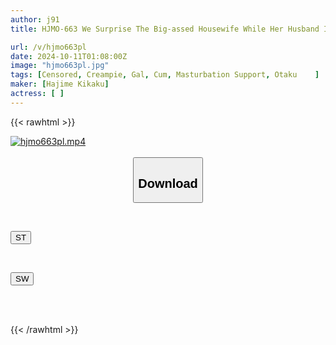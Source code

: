 ```yaml
---
author: j91
title: HJMO-663 We Surprise The Big-assed Housewife While Her Husband Is Away! Thong Wife With Fixed Vibrator Plays Domino Toppling. If You Can Line Them Up And Topple The Dominoes Within The Time Limit, You'll Win 1 Million Yen! If You Fail The Challenge, You'll Get A Quick Creampie Punishment! 5

url: /v/hjmo663pl
date: 2024-10-11T01:08:00Z
image: "hjmo663pl.jpg"
tags: [Censored, Creampie, Gal, Cum, Masturbation Support, Otaku	]
maker: [Hajime Kikaku]
actress: [ ]
---
```



{{< rawhtml >}}

<div class="video" data-videoid="1WkBO3p976IezML">
    <a href="javascript:;">
        <img src="/v/hjmo663pl/hjmo663pl.jpg" width="WIDTH" height="HEIGHT" alt="hjmo663pl.mp4" loading="lazy">
    </a>
</div>

<script type="text/javascript" src="https://j91.asia/asset/on-demand-st.js"></script>

<br>
  <link rel="stylesheet" href="https://j91.asia/asset/bs5.css">
  
  <center>
  <button class="btn btn-primary" type="button" data-bs-toggle="collapse" data-bs-target=".multi-collapse" aria-expanded="false" aria-controls="multiCollapseExample1 multiCollapseExample2"><h2>Download</h2></button></center>
</p>
<div class="row">
  <div class="col">
    <div class="collapse multi-collapse" id="multiCollapseExample1">
      <div class="card card-body">
	      	      <br>
<div class="buttons">  
<p><a href="/v/hjmo663pl/st.html" target="_blank"><button class="btn-hover color-3"><i class="fa fa-download"></i> ST</button></a></p></div>
    </div>
  </div>
</div>
  <div class="col">
    <div class="collapse multi-collapse" id="multiCollapseExample2">
      <div class="card card-body">
	      <br>
<div class="buttons">
<p><a href="/v/hjmo663pl/sw.html" target="_blank"><button class="btn-hover color-2"><i class="fa fa-download"></i> SW</button></a></p></div>
<br><br>
      </div>
    </div>
  </div>
</div>

{{< /rawhtml >}}